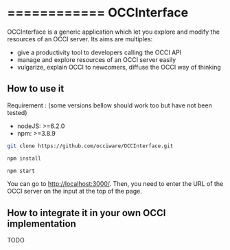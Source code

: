 
============
OCCInterface
============


OCCInterface is a generic application which let you explore and modify the resources of an OCCI server.
Its aims are multiples:
- give a productivity tool to developers calling the OCCI API
- manage and explore resources of an OCCI server easily
- vulgarize, explain OCCI to newcomers, diffuse the OCCI way of thinking


## How to use it 

Requirement :
(some versions bellow should work too but have not been tested) 
- nodeJS: >=6.2.0
- npm: >=3.8.9


``` bash
git clone https://github.com/occiware/OCCInterface.git
```

``` bash
npm install
```

``` bash
npm start
```

You can go to [http://localhost:3000/](http://localhost:3000/).
Then, you need to enter the URL of the OCCI server on the input at the top of the page.

## How to integrate it in your own OCCI implementation
TODO
